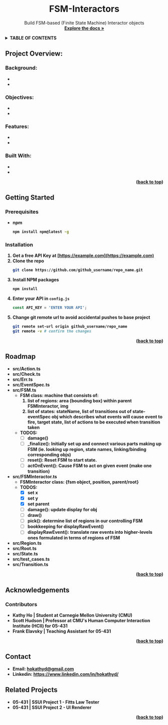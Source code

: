 
<a id="readme-top"></a>

<!-- PROJECT SHIELDS -->
<!-- ![Contributors][contributors-shield]][contributors-url]-->
<!--[![Forks][forks-shield]][forks-url]-->
<!--[![Stargazers][stars-shield]][stars-url]-->
<!-- [![Issues][issues-shield]][issues-url]-->
<!--[![MIT License][license-shield]][license-url]-->
<!--[![LinkedIn][linkedin-shield]][linkedin-url]-->

<!-- HEADER -->
<br />
  <h1 align="center">FSM-Interactors</h1>
  <p align="center">Build FSM-based (Finite State Machine) Interactor objects
    <br />
    <a href="https://github.com/othneildrew/Best-README-Template"><strong>Explore the docs »</strong></a>
   </p>
</div>

<!-- TABLE OF CONTENTS -->
<details>
  <summary><strong>TABLE OF CONTENTS<strong/></summary>
  <ol>
    <li>
      <a href="#project-overview">Project Overview</a>
      <ul>
        <li><a href="#background">Background</a></li>
        <li><a href="#objectives">Objectives</a></li>
        <li><a href="#features">Features</a></li>
        <li><a href="#built-with">Built With</a></li>
      </ul>
    </li>
    <li>
      <a href="#getting-started">Getting Started</a>
      <ul>
        <li><a href="#prerequisites">Prerequisites</a></li>
        <li><a href="#installation">Installation</a></li>
      </ul>
    </li>
    <li><a href="#roadmap">Roadmap</a></li>
    <li><a href="#acknowledgments">Acknowledgments</a></li>
     <ul>
        <li><a href="#contributors">Contributors</a></li>
      </ul>
     <li><a href="#contact">Contact</a></li>
    <li><a href="#Related Projects">Related Projects</a></li>
  </ol>
</details>



<!-- PROJECT OVERVIEW -->
## Project Overview:
<!-- [![Product Name Gif][product-screenshot]](https://example.com) -->

### Background:
*
*


### Objectives:
*
*

### Features:
*
*

### Built With:
*
*

<p align="right">(<a href="#readme-top">back to top</a>)</p>



<!-- GETTING STARTED -->
## Getting Started

### Prerequisites
* npm
  ```sh
  npm install npm@latest -g
  ```

### Installation
1. Get a free API Key at [https://example.com](https://example.com)
2. Clone the repo
   ```sh
   git clone https://github.com/github_username/repo_name.git
   ```
3. Install NPM packages
   ```sh
   npm install
   ```
4. Enter your API in `config.js`
   ```js
   const API_KEY = 'ENTER YOUR API';
   ```
5. Change git remote url to avoid accidental pushes to base project
   ```sh
   git remote set-url origin github_username/repo_name
   git remote -v # confirm the changes
   ```

<p align="right">(<a href="#readme-top">back to top</a>)</p>


<!-- ROADMAP -->
## Roadmap
* src/Action.ts
* src/Check.ts
* src/Err.ts
* src/EventSpec.ts
* src/FSM.ts
  - FSM class: machine that consists of:
    1. list of regions: area (bounding box) within parent FSMInteractor, img
    2. list of states: stateName, list of transitions out of state- eventSpec obj which describes what events will cause event to fire, target state, list of actions to be executed when transition taken
  - TODOS: 
    - [ ] damage()
    - [ ] _finalize(): Initially set up and connect various parts making up FSM (ie. looking up region, state names, linking/binding corresponding objs)
    - [ ] reset(): Reset FSM to start state. 
    - [ ] actOnEvent(): Cause FSM to act on given event (make one transition)
* src/FSMInteractor.ts
  - FSMInteractor class: {fsm object, position, parent/root}
  - TODOS:
    - [x] set x
    - [x] set y
    - [x] set parent
    - [ ] damage(): update display for obj
    - [ ] draw()
    - [ ] pick(): determine list of regions in our controlling FSM
    - [ ] bookkeeping for displayRawEvent()
    - [ ] displayRawEvent():  translate raw events into higher-levels ones formulated in terms of regions of FSM 
* src/Region.ts
* src/Root.ts
* src/State.ts
* src/test_cases.ts
* src/Transition.ts


<!-- See the [open issues](https://github.com/othneildrew/Best-README-Template/issues) for a full list of proposed features (and known issues). -->

<p align="right">(<a href="#readme-top">back to top</a>)</p>


## Acknowledgements

### Contributors
* Kathy Ho | Student at Carnegie Mellon University (CMU)
* Scott Hudson | Professor at CMU's Human Computer Interaction Institute (HCII) for 05-431
* Frank Elavsky | Teaching Assistant for 05-431

<p align="right">(<a href="#readme-top">back to top</a>)</p>

## Contact
* Email: hokathyd@gmail.com
* Linkedin: https://www.linkedin.com/in/hokathyd/

## Related Projects 
* 05-431 | SSUI Project 1 - Fitts Law Tester
* 05-431 | SSUI Project 2 - UI Renderer

<p align="right">(<a href="#readme-top">back to top</a>)</p>

<!-- MARKDOWN LINKS & IMAGES -->
<!-- https://www.markdownguide.org/basic-syntax/#reference-style-links -->
[contributors-shield]: https://img.shields.io/github/contributors/othneildrew/Best-README-Template.svg?style=for-the-badge
[contributors-url]: https://github.com/othneildrew/Best-README-Template/graphs/contributors
[forks-shield]: https://img.shields.io/github/forks/othneildrew/Best-README-Template.svg?style=for-the-badge
[forks-url]: https://github.com/othneildrew/Best-README-Template/network/members
[stars-shield]: https://img.shields.io/github/stars/othneildrew/Best-README-Template.svg?style=for-the-badge
[stars-url]: https://github.com/othneildrew/Best-README-Template/stargazers
[issues-shield]: https://img.shields.io/github/issues/othneildrew/Best-README-Template.svg?style=for-the-badge
[issues-url]: https://github.com/othneildrew/Best-README-Template/issues
[license-shield]: https://img.shields.io/github/license/othneildrew/Best-README-Template.svg?style=for-the-badge
[license-url]: https://github.com/othneildrew/Best-README-Template/blob/master/LICENSE.txt
[linkedin-shield]: https://img.shields.io/badge/-LinkedIn-black.svg?style=for-the-badge&logo=linkedin&colorB=555
[linkedin-url]: https://linkedin.com/in/othneildrew
[product-screenshot]: images/screenshot.png
[Next.js]: https://img.shields.io/badge/next.js-000000?style=for-the-badge&logo=nextdotjs&logoColor=white
[Next-url]: https://nextjs.org/
[React.js]: https://img.shields.io/badge/React-20232A?style=for-the-badge&logo=react&logoColor=61DAFB
[React-url]: https://reactjs.org/
[Vue.js]: https://img.shields.io/badge/Vue.js-35495E?style=for-the-badge&logo=vuedotjs&logoColor=4FC08D
[Vue-url]: https://vuejs.org/
[Angular.io]: https://img.shields.io/badge/Angular-DD0031?style=for-the-badge&logo=angular&logoColor=white
[Angular-url]: https://angular.io/
[Svelte.dev]: https://img.shields.io/badge/Svelte-4A4A55?style=for-the-badge&logo=svelte&logoColor=FF3E00
[Svelte-url]: https://svelte.dev/
[Laravel.com]: https://img.shields.io/badge/Laravel-FF2D20?style=for-the-badge&logo=laravel&logoColor=white
[Laravel-url]: https://laravel.com
[Bootstrap.com]: https://img.shields.io/badge/Bootstrap-563D7C?style=for-the-badge&logo=bootstrap&logoColor=white
[Bootstrap-url]: https://getbootstrap.com
[JQuery.com]: https://img.shields.io/badge/jQuery-0769AD?style=for-the-badge&logo=jquery&logoColor=white
[JQuery-url]: https://jquery.com 
